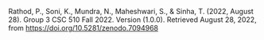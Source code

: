 Rathod, P., Soni, K., Mundra, N., Maheshwari, S., & Sinha, T. (2022, August 28). Group 3 CSC 510 Fall 2022. Version (1.0.0). Retrieved August 28, 2022, from https://doi.org/10.5281/zenodo.7094968
